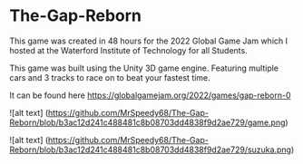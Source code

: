 # The-Gap-Reborn
 
This game was created in 48 hours for the 2022 Global Game Jam which I hosted at the Waterford Institute of Technology for all Students.

This game was built using the Unity 3D game engine. Featuring multiple cars and 3 tracks to race on to beat your fastest time.

It can be found here https://globalgamejam.org/2022/games/gap-reborn-0

![alt text] (https://github.com/MrSpeedy68/The-Gap-Reborn/blob/b3ac12d241c488481c8b08703dd4838f9d2ae729/game.png)

![alt text] (https://github.com/MrSpeedy68/The-Gap-Reborn/blob/b3ac12d241c488481c8b08703dd4838f9d2ae729/suzuka.png)
